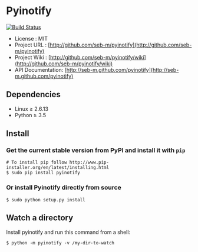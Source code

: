 # Pyinotify

[![Build Status](https://travis-ci.org/smarkets/pyinotify-smarkets.svg?branch=master)](https://travis-ci.org/smarkets/pyinotify-smarkets)

* License          : MIT
* Project URL      : [http://github.com/seb-m/pyinotify](http://github.com/seb-m/pyinotify)
* Project Wiki     : [http://github.com/seb-m/pyinotify/wiki](http://github.com/seb-m/pyinotify/wiki)
* API Documentation: [http://seb-m.github.com/pyinotify](http://seb-m.github.com/pyinotify)


## Dependencies

* Linux ≥ 2.6.13
* Python ≥ 3.5


## Install

### Get the current stable version from PyPI and install it with `pip`

    # To install pip follow http://www.pip-installer.org/en/latest/installing.html
    $ sudo pip install pyinotify

### Or install Pyinotify directly from source

    $ sudo python setup.py install


## Watch a directory

Install pyinotify and run this command from a shell:

    $ python -m pyinotify -v /my-dir-to-watch
